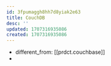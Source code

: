 ```yaml
---
id: 3fpumaggh8hh7d8yiak2e63
title: CouchDB
desc: ''
updated: 1707316935086
created: 1707316935086
---
```


- different_from: [[prdct.couchbase]]
- 